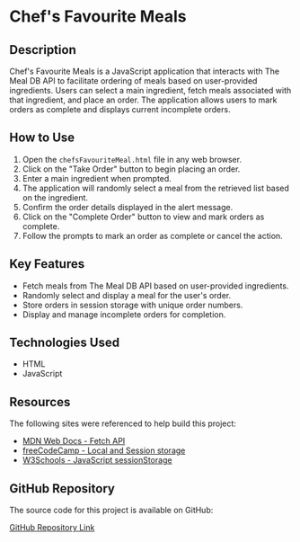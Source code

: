 # Chef's Favourite Meals

## Description

Chef's Favourite Meals is a JavaScript application that interacts with The Meal DB API to facilitate ordering of meals based on user-provided ingredients. Users can select a main ingredient, fetch meals associated with that ingredient, and place an order. The application allows users to mark orders as complete and displays current incomplete orders.

## How to Use

1. Open the `chefsFavouriteMeal.html` file in any web browser.
2. Click on the "Take Order" button to begin placing an order.
3. Enter a main ingredient when prompted.
4. The application will randomly select a meal from the retrieved list based on the ingredient.
5. Confirm the order details displayed in the alert message.
6. Click on the "Complete Order" button to view and mark orders as complete.
7. Follow the prompts to mark an order as complete or cancel the action.

## Key Features

- Fetch meals from The Meal DB API based on user-provided ingredients.
- Randomly select and display a meal for the user's order.
- Store orders in session storage with unique order numbers.
- Display and manage incomplete orders for completion.

## Technologies Used

- HTML
- JavaScript  

## Resources

The following sites were referenced to help build this project:

- [MDN Web Docs - Fetch API](https://developer.mozilla.org/en-US/docs/Web/API/Fetch_API/Using_Fetch)
- [freeCodeCamp - Local and Session storage](https://www.freecodecamp.org/news/web-storage-localstorage-vs-sessionstorage-in-javascript/)
- [W3Schools - JavaScript sessionStorage](https://www.w3schools.com/jsref/prop_win_sessionstorage.asp)

## GitHub Repository

The source code for this project is available on GitHub:

[GitHub Repository Link](https://github.com/IronMike4/chefs_favourite_meal.git)
